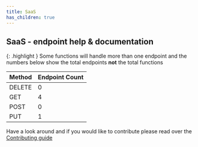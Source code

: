 ```yaml
---
title: SaaS
has_children: true
---
```


## SaaS - endpoint help & documentation

{: .highlight }
Some functions will handle more than one endpoint and the numbers below show the total endpoints **not** the total functions

| **Method** | **Endpoint Count**  |
|------------|---------------------|
| DELETE     | 0       |
| GET        | 4          |
| POST       | 0         |
| PUT        | 1          |

Have a look around and if you would like to contribute please read over the [Contributing guide](https://github.com/Celerium/Datto-PowerShellWrapper/blob/main/.github/CONTRIBUTING.md)
